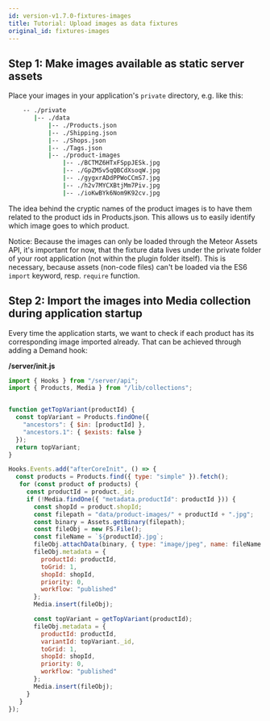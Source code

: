 ```yaml
---
id: version-v1.7.0-fixtures-images
title: Tutorial: Upload images as data fixtures
original_id: fixtures-images
---
```

    
## Step 1: Make images available as static server assets

Place your images in your application's `private` directory, e.g. like this:

```sh
    -- ./private
       |-- ./data
           |-- ./Products.json
           |-- ./Shipping.json
           |-- ./Shops.json
           |-- ./Tags.json
           |-- ./product-images
               |-- ./BCTMZ6HTxFSppJESk.jpg     
               |-- ./GpZM5v5qQBCdXsoqW.jpg
               |-- ./gygxrADdPPWoCCmS7.jpg
               |-- ./h2v7MYCXBtjMm7Piv.jpg
               |-- ./ioKwBYk6Nom9K92cv.jpg
```

The idea behind the cryptic names of the product images is to have them related to the product ids in Products.json. This allows us to easily identify which image goes to which product.

Notice: Because the images can only be loaded through the Meteor Assets API, it's important for now, that the fixture data lives under the private folder of your root application (not within the plugin folder itself). This is necessary, because assets (non-code files) can't be loaded via the ES6 `import` keyword, resp. `require` function.

## Step 2: Import the images into Media collection during application startup

Every time the application starts, we want to check if each product has its corresponding image imported already. That can be achieved through adding a Demand hook:

**/server/init.js**

```js
import { Hooks } from "/server/api";
import { Products, Media } from "/lib/collections";


function getTopVariant(productId) {
  const topVariant = Products.findOne({
    "ancestors": { $in: [productId] },
    "ancestors.1": { $exists: false }
  });
  return topVariant;
}

Hooks.Events.add("afterCoreInit", () => {
  const products = Products.find({ type: "simple" }).fetch();
   for (const product of products) {
     const productId = product._id;
     if (!Media.findOne({ "metadata.productId": productId })) {
       const shopId = product.shopId;
       const filepath = "data/product-images/" + productId + ".jpg";
       const binary = Assets.getBinary(filepath);
       const fileObj = new FS.File();
       const fileName = `${productId}.jpg`;
       fileObj.attachData(binary, { type: "image/jpeg", name: fileName });
       fileObj.metadata = {
         productId: productId,
         toGrid: 1,
         shopId: shopId,
         priority: 0,
         workflow: "published"
       };
       Media.insert(fileObj);

       const topVariant = getTopVariant(productId);
       fileObj.metadata = {
         productId: productId,
         variantId: topVariant._id,
         toGrid: 1,
         shopId: shopId,
         priority: 0,
         workflow: "published"
       };
       Media.insert(fileObj);
     }
   }
});
```
